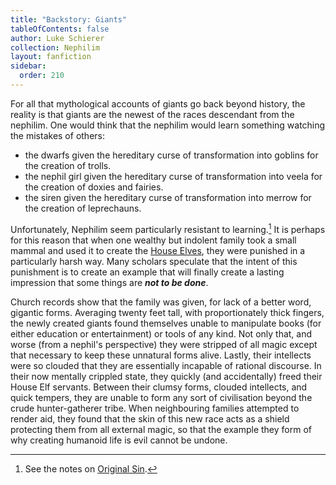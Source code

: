 ```yaml
---
title: "Backstory: Giants"
tableOfContents: false
author: Luke Schierer
collection: Nephilim
layout: fanfiction
sidebar:
  order: 210
---
```


For all that mythological accounts of giants go back beyond history, the
reality is that giants are the newest of the races descendant from the
nephilim.  One would think that the nephilim would learn something watching
the mistakes of others:
* the dwarfs given the hereditary curse of transformation into goblins for
  the creation of trolls.
* the nephil girl given the hereditary curse of transformation into veela for
  the creation of doxies and fairies.
* the siren given the hereditary curse of transformation into merrow for the
  creation of leprechauns.

Unfortunately, Nephilim seem particularly resistant to learning.[^230717-4]
It is perhaps for this reason that when one wealthy but indolent family
took a small mammal and used it to create the [House Elves], they were
punished in a particularly harsh way.  Many scholars speculate that the
intent of this punishment is to create an example that will finally create
a lasting impression that some things are _**not to be done**_.

Church records show that the family was given, for lack of a better word,
gigantic forms.  Averaging twenty feet tall, with proportionately thick
fingers, the newly created giants found themselves unable to manipulate
books (for either education or entertainment) or tools of any kind.  Not
only that, and worse (from a nephil's perspective) they were stripped of
all magic except that necessary to keep these unnatural forms alive.
Lastly, their intellects were so clouded that they are essentially
incapable of rational discourse.  In their now mentally crippled state,
they quickly (and accidentally) freed their House Elf servants.  Between
their clumsy forms, clouded intellects, and quick tempers, they are unable
to form any sort of civilisation beyond the crude hunter-gatherer tribe.
When neighbouring families attempted to render aid, they found that the
skin of this new race acts as a shield protecting them from all external
magic, so that the example they form of why creating humanoid life is evil
cannot be undone.

[^230717-4]: See the notes on [Original Sin].

[Original Sin]: <../../Appendices/appendix_g>

[House Elves]: <../../Appendices/Magical Beings/>
